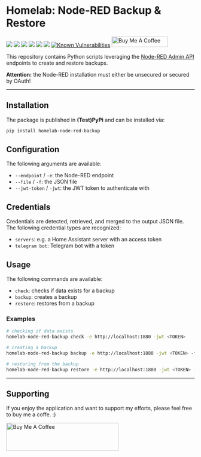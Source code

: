# Homelab: Node-RED Backup & Restore

[![](https://img.shields.io/github/license/muhlba91/homelab-node-red-backup?style=for-the-badge)](LICENSE)
[![](https://img.shields.io/github/actions/workflow/status/muhlba91/homelab-node-red-backup/verify.yml?style=for-the-badge)](https://github.com/muhlba91/homelab-node-red-backup/actions/workflows/verify.yml)
[![](https://img.shields.io/pypi/pyversions/homelab-node-red-backup?style=for-the-badge)](https://pypi.org/project/homelab-node-red-backup/)
[![](https://img.shields.io/pypi/v/homelab-node-red-backup?style=for-the-badge)](https://pypi.org/project/homelab-node-red-backup/)
[![](https://img.shields.io/github/release-date/muhlba91/homelab-node-red-backup?style=for-the-badge)](https://github.com/muhlba91/homelab-node-red-backup/releases)
[![](https://img.shields.io/pypi/dm/homelab-node-red-backup?style=for-the-badge)](https://pypi.org/project/homelab-node-red-backup/)
[![Known Vulnerabilities](https://snyk.io/test/github/muhlba91/homelab-node-red-backup/badge.svg)](https://snyk.io/test/github/muhlba91/homelab-node-red-backup/)
<a href="https://www.buymeacoffee.com/muhlba91" target="_blank"><img src="https://cdn.buymeacoffee.com/buttons/default-orange.png" alt="Buy Me A Coffee" height="28" width="150"></a>

This repository contains Python scripts leveraging the [Node-RED Admin API](https://nodered.org/docs/api/admin/methods/) endpoints to create and restore backups.

**Attention:** the Node-RED installation must either be unsecured or secured by OAuth!

---

## Installation

The package is published in **(Test)PyPi** and can be installed via:

```bash
pip install homelab-node-red-backup
```

## Configuration

The following arguments are available:

- `--endpoint` / `-e`: the Node-RED endpoint
- `--file` / `-f`: the JSON file
- `--jwt-token` / `-jwt`: the JWT token to authenticate with

## Credentials

Credentials are detected, retrieved, and merged to the output JSON file.
The following credential types are recognized:

- `servers`: e.g. a Home Assistant server with an access token
- `telegram bot`: Telegram bot with a token

## Usage

The following commands are available:

- `check`: checks if data exists for a backup
- `backup`: creates a backup
- `restore`: restores from a backup

### Examples

```bash
# checking if data exists
homelab-node-red-backup check -e http://localhost:1880 -jwt <TOKEN>

# creating a backup
homelab-node-red-backup backup -e http://localhost:1880 -jwt <TOKEN> -f backup.json

# restoring from the backup
homelab-node-red-backup restore -e http://localhost:1880 -jwt <TOKEN> -f backup.json
```

---

## Supporting

If you enjoy the application and want to support my efforts, please feel free to buy me a coffe. :)

<a href="https://www.buymeacoffee.com/muhlba91" target="_blank"><img src="https://cdn.buymeacoffee.com/buttons/default-orange.png" alt="Buy Me A Coffee" height="75" width="300"></a>

